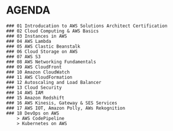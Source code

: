 # AGENDA 
    ### 01 Introducation to AWS Solutions Architect Certification 
    ### 02 Cloud Computing & AWS Basics
    ### 03 Instances in AWS
    ### 04 AWS Lambda
    ### 05 AWS Clastic Beanstalk
    ### 06 Cloud Storage on AWS
    ### 07 AWS S3
    ### 08 AWS Networking Fundamentals 
    ### 09 AWS CloudFront
    ### 10 Amazon CloudWatch
    ### 11 AWS CloudFormation
    ### 12 Autoscaling and Load Balancer
    ### 13 Cloud Security
    ### 14 AWS IAM
    ### 15 Amazon Redshift
    ### 16 AWS Kinesis, Gateway & SES Services
    ### 17 AWS IOT, Amazon Polly, AWs Rekognition 
    ### 18 DevOps on AWS 
        > AWS CodePipeline
        > Kubernetes on AWS